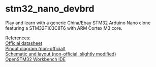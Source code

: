 # stm32_nano_devbrd
Play and learn with a generic China/Ebay STM32 Arduino Nano clone featuring a STM32F103C8T6 with ARM Cortex M3 core.

References:  
[Official datasheet](https://www.st.com/resource/en/datasheet/stm32f103c8.pdf)  
[Pinout diagram (non-official)](https://solovjov.net/reblag.dk/The-Generic-STM32F103-Pinout-Diagram.jpg)  
[Schematic and layout (non-official, slightly modified)](https://easyeda.com/r3bers/STM32F103C8T6-Test-Board)  
[OpenSTM32 Workbench IDE](http://www.openstm32.org/HomePage)  
